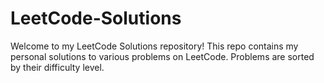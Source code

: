 # LeetCode-Solutions
Welcome to my LeetCode Solutions repository!
This repo contains my personal solutions to various problems on LeetCode.
Problems are sorted by their difficulty level.
